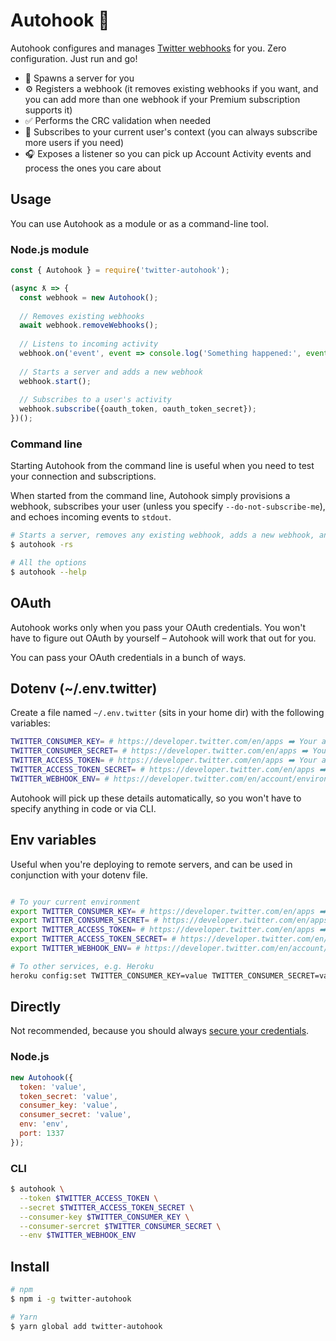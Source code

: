 # Autohook 🎣

Autohook configures and manages [Twitter webhooks](https://developer.twitter.com/en/docs/accounts-and-users/subscribe-account-activity/guides/managing-webhooks-and-subscriptions) for you. Zero configuration. Just run and go!

* 🚀 Spawns a server for you
* ⚙️ Registers a webhook (it removes existing webhooks if you want, and you can add more than one webhook if your Premium subscription supports it)
* ✅ Performs the CRC validation when needed
* 📝 Subscribes to your current user's context (you can always subscribe more users if you need)
* 🎧 Exposes a listener so you can pick up Account Activity events and process the ones you care about

## Usage

You can use Autohook as a module or as a command-line tool.

### Node.js module

```js
const { Autohook } = require('twitter-autohook');

(async ƛ => {
  const webhook = new Autohook();
  
  // Removes existing webhooks
  await webhook.removeWebhooks();
  
  // Listens to incoming activity
  webhook.on('event', event => console.log('Something happened:', event);
  
  // Starts a server and adds a new webhook
  webhook.start();
  
  // Subscribes to a user's activity
  webhook.subscribe({oauth_token, oauth_token_secret});
})();
```

### Command line

Starting Autohook from the command line is useful when you need to test your connection and subscriptions.

When started from the command line, Autohook simply provisions a webhook, subscribes your user (unless you specify `--do-not-subscribe-me`), and echoes incoming events to `stdout`.

```bash
# Starts a server, removes any existing webhook, adds a new webhook, and subscribes to the authenticating user's activity.
$ autohook -rs

# All the options
$ autohook --help
```

## OAuth

Autohook works only when you pass your OAuth credentials. You won't have to figure out OAuth by yourself – Autohook will work that out for you.

You can pass your OAuth credentials in a bunch of ways.

## Dotenv (~/.env.twitter)

Create a file named `~/.env.twitter` (sits in your home dir) with the following variables:

```bash
TWITTER_CONSUMER_KEY= # https://developer.twitter.com/en/apps ➡️ Your app ID ➡️ Details ➡️ API key
TWITTER_CONSUMER_SECRET= # https://developer.twitter.com/en/apps ➡️ Your app ID ➡️ Details ➡️ API secret key
TWITTER_ACCESS_TOKEN= # https://developer.twitter.com/en/apps ➡️ Your app ID ➡️ Details ➡️ Access token
TWITTER_ACCESS_TOKEN_SECRET= # https://developer.twitter.com/en/apps ➡️ Your app ID ➡️ Details ➡️ Access token secret
TWITTER_WEBHOOK_ENV= # https://developer.twitter.com/en/account/environments ➡️ One of 'Dev environment label' or 'Prod environment label'
```

Autohook will pick up these details automatically, so you won't have to specify anything in code or via CLI.

## Env variables

Useful when you're deploying to remote servers, and can be used in conjunction with your dotenv file.

```bash

# To your current environment
export TWITTER_CONSUMER_KEY= # https://developer.twitter.com/en/apps ➡️ Your app ID ➡️ Details ➡️ API key
export TWITTER_CONSUMER_SECRET= # https://developer.twitter.com/en/apps ➡️ Your app ID ➡️ Details ➡️ API secret key
export TWITTER_ACCESS_TOKEN= # https://developer.twitter.com/en/apps ➡️ Your app ID ➡️ Details ➡️ Access token
export TWITTER_ACCESS_TOKEN_SECRET= # https://developer.twitter.com/en/apps ➡️ Your app ID ➡️ Details ➡️ Access token secret
export TWITTER_WEBHOOK_ENV= # https://developer.twitter.com/en/account/environments ➡️ One of 'Dev environment label' or 'Prod environment label'

# To other services, e.g. Heroku
heroku config:set TWITTER_CONSUMER_KEY=value TWITTER_CONSUMER_SECRET=value TWITTER_ACCESS_TOKEN=value TWITTER_ACCESS_TOKEN_SECRET=value TWITTER_WEBHOOK_ENV=value
```
## Directly

Not recommended, because you should always [secure your credentials](https://developer.twitter.com/en/docs/basics/authentication/guides/securing-keys-and-tokens.html).

### Node.js

```js
new Autohook({
  token: 'value',
  token_secret: 'value',
  consumer_key: 'value',
  consumer_secret: 'value',
  env: 'env',
  port: 1337
});
```

### CLI

```bash
$ autohook \
  --token $TWITTER_ACCESS_TOKEN \
  --secret $TWITTER_ACCESS_TOKEN_SECRET \
  --consumer-key $TWITTER_CONSUMER_KEY \
  --consumer-sercret $TWITTER_CONSUMER_SECRET \
  --env $TWITTER_WEBHOOK_ENV
```

## Install

```bash
# npm
$ npm i -g twitter-autohook

# Yarn
$ yarn global add twitter-autohook
```
